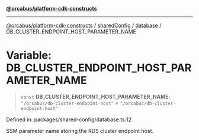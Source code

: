 [**@orcabus/platform-cdk-constructs**](../../../../../../README.md)

***

[@orcabus/platform-cdk-constructs](../../../../../../README.md) / [sharedConfig](../../../README.md) / [database](../README.md) / DB\_CLUSTER\_ENDPOINT\_HOST\_PARAMETER\_NAME

# Variable: DB\_CLUSTER\_ENDPOINT\_HOST\_PARAMETER\_NAME

> `const` **DB\_CLUSTER\_ENDPOINT\_HOST\_PARAMETER\_NAME**: `"/orcabus/db-cluster-endpoint-host"` = `"/orcabus/db-cluster-endpoint-host"`

Defined in: packages/shared-config/database.ts:12

SSM parameter name storing the RDS cluster endpoint host.
